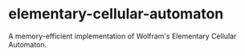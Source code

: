 # elementary-cellular-automaton
A memory-efficient implementation of Wolfram's Elementary Cellular Automaton.
